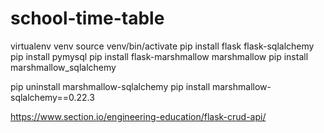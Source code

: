 # school-time-table

virtualenv venv
source venv/bin/activate
pip install flask flask-sqlalchemy
pip install pymysql
pip install flask-marshmallow marshmallow
pip install marshmallow_sqlalchemy

pip uninstall marshmallow-sqlalchemy
pip install marshmallow-sqlalchemy==0.22.3























https://www.section.io/engineering-education/flask-crud-api/
